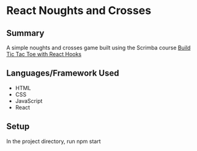 # React Noughts and Crosses

## Summary
A simple noughts and crosses game built using the Scrimba course [Build Tic Tac Toe with React Hooks](https://scrimba.com)

## Languages/Framework Used
- HTML
- CSS
- JavaScript
- React

## Setup
In the project directory, run npm start

